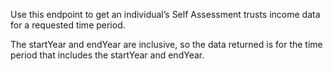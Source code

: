 <p>Use this endpoint to get an individual’s Self Assessment trusts income data for a requested time period.</p>
<p>The startYear and endYear are inclusive, so the data returned is for the time period that includes the startYear and endYear.</p>
